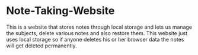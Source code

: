 # Note-Taking-Website
This is a website that stores notes through local storage and lets us manage the subjects, delete various notes and also restore them. This website just uses local storage so if anyone deletes his or her browser data the notes will get deleted permanently.
